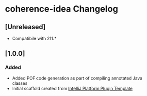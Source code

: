 <!--
 Copyright (c) 2020 Oracle and/or its affiliates.

 Licensed under the Universal Permissive License v 1.0 as shown at
 https://oss.oracle.com/licenses/upl.

-->

<!-- Keep a Changelog guide -> https://keepachangelog.com -->

# coherence-idea Changelog

## [Unreleased]
- Compatibile with 211.*

## [1.0.0]
### Added
- Added POF code generation as part of compiling annotated Java classes
- Initial scaffold created from [IntelliJ Platform Plugin Template](https://github.com/JetBrains/intellij-platform-plugin-template)
